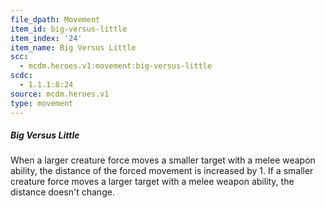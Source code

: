 ```yaml
---
file_dpath: Movement
item_id: big-versus-little
item_index: '24'
item_name: Big Versus Little
scc:
  - mcdm.heroes.v1:movement:big-versus-little
scdc:
  - 1.1.1:8:24
source: mcdm.heroes.v1
type: movement
---
```


##### Big Versus Little

When a larger creature force moves a smaller target with a melee weapon ability, the distance of the forced movement is increased by 1. If a smaller creature force moves a larger target with a melee weapon ability, the distance doesn't change.
